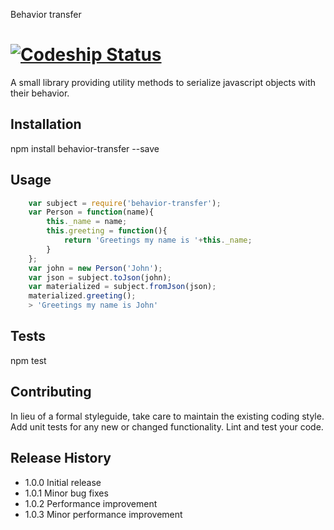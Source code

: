 Behavior transfer

[![Codeship Status](https://codeship.com/projects/699d11d0-766b-0133-fc0b-4e2d2a189916/status?branch=master)](https://codeship.com/projects/118176)
=========

A small library providing utility methods to serialize javascript objects with their behavior.

## Installation

  npm install behavior-transfer --save

## Usage

```javascript
    var subject = require('behavior-transfer');
    var Person = function(name){ 
    	this._name = name;
    	this.greeting = function(){ 
    		return 'Greetings my name is '+this._name; 
    	} 
    };
    var john = new Person('John');
    var json = subject.toJson(john);
    var materialized = subject.fromJson(json);
    materialized.greeting();
	> 'Greetings my name is John'
```
## Tests

  npm test

## Contributing

In lieu of a formal styleguide, take care to maintain the existing coding style.
Add unit tests for any new or changed functionality. Lint and test your code.

## Release History

* 1.0.0 Initial release
* 1.0.1 Minor bug fixes
* 1.0.2 Performance improvement
* 1.0.3 Minor performance improvement

